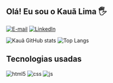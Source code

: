 ## Olá! Eu sou o Kauã Lima 🖐️

[![E-mail](https://img.shields.io/badge/Gmail-D14836?style=for-the-badge&logo=gmail&logoColor=white)](kaualimadesouza15@gmail.com)
[![LinkedIn](https://img.shields.io/badge/LinkedIn-0077B5?style=for-the-badge&logo=linkedin&logoColor=white)](https://www.linkedin.com/in/kau%C3%A3-souza-8724b9208/)


![Kauã GitHub stats](https://github-readme-stats.vercel.app/api?username=Kaua15&show_icons=true&theme=dracula)
![Top Langs](https://github-readme-stats.vercel.app/api/top-langs/?username=Kaua15&exclude_repo=github-readme-stats,anuraghazra.github.io)



## Tecnologias usadas

<div style="display: inline_block">
  <img align="center" alt="html5" src="https://img.shields.io/badge/HTML5-E34F26?style=for-the-badge&logo=html5&logoColor=white" />
  <img align="center" alt="css" src="https://img.shields.io/badge/CSS3-1572B6?style=for-the-badge&logo=css3&logoColor=white" />
  <img align="center" alt="js" src="https://img.shields.io/badge/JavaScript-F7DF1E?style=for-the-badge&logo=javascript&logoColor=black" />
</div><br/>
